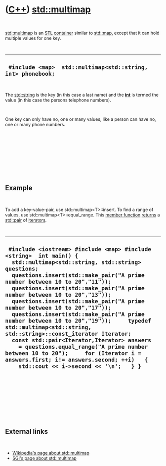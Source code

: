 
 

 

 

 

 

([C++](Cpp.md)) [std::multimap](CppMultimap.md)
=================================================

 

[std::multimap](CppMultimap.md) is an [STL](CppStl.md)
[container](CppContainer.md) similar to [std::map](CppStdMap.md), except
that it can hold multiple values for one key.

 

  ---------------------------------------------------------------
  ` #include <map>  std::multimap<std::string, int> phonebook;`
  ---------------------------------------------------------------

 

The [std::string](CppStdString.md) is the key (in this case a last name)
and the **[int](CppInt.md)** is termed the value (in this case the
persons telephone numbers).

 

One key can only have no, one or many values, like a person can have no,
one or many phone numbers.

 

 

 

 

 

Example
-------

 

To add a key-value-pair, use std::multimap&lt;T&gt;::insert. To find a
range of values, use std::multimap&lt;T&gt;::equal\_range. This [member
function](CppMemberFunction.md) [returns](CppReturn.md) a
[std::pair](CppPair.md) of [iterators](CppIterator.md).

 

  -------------------------------------------------------------------------------------------------------------------------------------------------------------------------------------------------------------------------------------------------------------------------------------------------------------------------------------------------------------------------------------------------------------------------------------------------------------------------------------------------------------------------------------------------------------------------------------------------------------------------------------------------------------------------------------------------------------------------------------------------------
  ` #include <iostream> #include <map> #include <string>  int main() {   std::multimap<std::string, std::string> questions;     questions.insert(std::make_pair("A prime number between 10 to 20","11"));   questions.insert(std::make_pair("A prime number between 10 to 20","13"));   questions.insert(std::make_pair("A prime number between 10 to 20","17"));   questions.insert(std::make_pair("A prime number between 10 to 20","19"));     typedef std::multimap<std::string, std::string>::const_iterator Iterator;     const std::pair<Iterator,Iterator> answers     = questions.equal_range("A prime number between 10 to 20");     for (Iterator i = answers.first; i!= answers.second; ++i)   {     std::cout << i->second << '\n';   } }`
  -------------------------------------------------------------------------------------------------------------------------------------------------------------------------------------------------------------------------------------------------------------------------------------------------------------------------------------------------------------------------------------------------------------------------------------------------------------------------------------------------------------------------------------------------------------------------------------------------------------------------------------------------------------------------------------------------------------------------------------------------------

 

 

 

 

 

External links
--------------

 

-   [Wikipedia's page about
    std::multimap](http://en.wikipedia.org/wiki/Multimap_(data_structure))
-   [SGI's page about
    std::multimap](http://www.sgi.com/tech/stl/Multimap.html)

 

 

 

 

 

 

